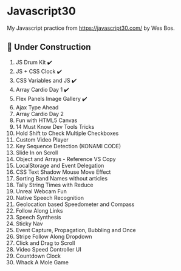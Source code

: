 # Javascript30
My Javascript practice from https://javascript30.com/ by Wes Bos.

## 🚧 Under Construction 

<ol>

 <li>JS Drum Kit ✔️</li>
 <li>JS + CSS Clock ✔️</li>
 <li>CSS Variables and JS ✔️</li>
 <li>Array Cardio Day 1 ✔️</li>
 <li>Flex Panels Image Gallery ✔️</li>
 <li>Ajax Type Ahead</li>
 <li>Array Cardio Day 2</li>
 <li>Fun with HTML5 Canvas</li>
 <li>14 Must Know Dev Tools Tricks</li>
 <li>Hold Shift to Check Multiple Checkboxes</li>
 <li>Custom Video Player</li>
 <li>Key Sequence Detection (KONAMI CODE)</li>
 <li>Slide In on Scroll</li>
 <li>Object and Arrays - Reference VS Copy</li>
 <li>LocalStorage and Event Delegation</li>
 <li>CSS Text Shadow Mouse Move Effect</li>
 <li>Sorting Band Names without articles</li>
 <li>Tally String Times with Reduce</li>
 <li>Unreal Webcam Fun</li>
 <li>Native Speech Recognition</li>
 <li>Geolocation based Speedometer and Compass</li>
 <li>Follow Along Links</li>
 <li>Speech Synthesis</li>
 <li>Sticky Nav</li>
 <li>Event Capture, Propagation, Bubbling and Once</li>
 <li>Stripe Follow Along Dropdown</li>
 <li>Click and Drag to Scroll</li>
 <li>Video Speed Controller UI</li>
 <li>Countdown Clock</li>
 <li>Whack A Mole Game</li>
</ol>
